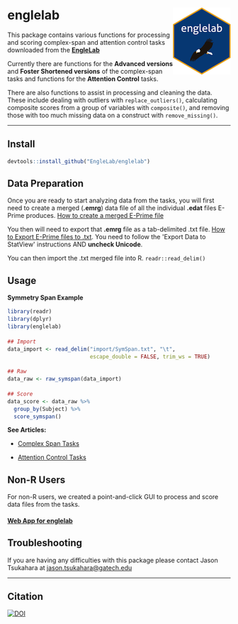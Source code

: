 # englelab <img src="man/figures/logo_small.png" align="right"/>

This package contains various functions for processing and scoring complex-span and attention control tasks downloaded from the <a href = "http://englelab.gatech.edu" target = "_blank"><b>EngleLab</b></a>

Currently there are functions for the **Advanced versions** and **Foster Shortened versions** of the complex-span tasks and functions for the **Attention Control** tasks.

There are also functions to assist in processing and cleaning the data. These include dealing with outliers with `replace_outliers()`, calculating composite scores from a group of variables with `composite()`, and removing those with too much missing data on a construct with `remove_missing()`.

------------------------------------------------------------------------

## Install

``` r
devtools::install_github("EngleLab/englelab")
```

## Data Preparation

Once you are ready to start analyzing data from the tasks, you will first need to create a merged (**.emrg**) data file of all the individual **.edat** files E-Prime produces. <a href = "https://www.youtube.com/watch?v=rQOg7ECK2Kw" target = "_blank">How to create a merged E-Prime file</a>

You then will need to export that **.emrg** file as a tab-delimited .txt file. <a href = "https://support.pstnet.com/hc/en-us/articles/115012298367-E-DATAAID-Exporting-Data-22832-" target = "_blank">How to Export E-Prime files to .txt</a>. You need to follow the 'Export Data to StatView' instructions AND **uncheck Unicode**.

You can then import the .txt merged file into R. `readr::read_delim()`

## Usage

**Symmetry Span Example**

``` r
library(readr)
library(dplyr)
library(englelab)

## Import
data_import <- read_delim("import/SymSpan.txt", "\t", 
                          escape_double = FALSE, trim_ws = TRUE)
                     
## Raw
data_raw <- raw_symspan(data_import)

## Score
data_score <- data_raw %>%
  group_by(Subject) %>%
  score_symspan()
```

**See Articles:**

-   [Complex Span Tasks](https://englelab.github.io/englelab/articles/Complex_Span.html)

-   [Attention Control Tasks](https://englelab.github.io/englelab/articles/Attention_Control.html)

## Non-R Users

For non-R users, we created a point-and-click GUI to process and score data files from the tasks.

#### <a href = "https://englelab.shinyapps.io/taskscoring/" target = "_blank"><b>Web App for englelab</b></a>

## Troubleshooting

If you are having any difficulties with this package please contact Jason Tsukahara at [jason.tsukahara@gatech.edu](mailto:jason.tsukahara@gatech.edu)

------------------------------------------------------------------------

## Citation

[![DOI](https://zenodo.org/badge/151780396.svg)](https://zenodo.org/badge/latestdoi/151780396)

